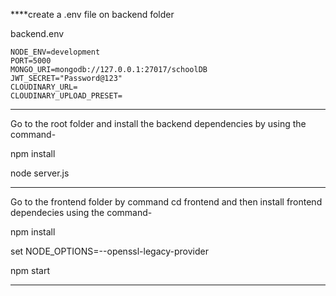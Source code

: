****create a .env file on backend folder

backend\.env

    NODE_ENV=development
    PORT=5000
    MONGO_URI=mongodb://127.0.0.1:27017/schoolDB
    JWT_SECRET="Password@123"
    CLOUDINARY_URL=
    CLOUDINARY_UPLOAD_PRESET=

***
Go to the root folder and install the backend dependencies by using the command-

npm install

node server.js
***

Go to the frontend folder by command cd frontend and then install frontend dependecies using the command-

npm install

set NODE_OPTIONS=--openssl-legacy-provider

npm start
***

